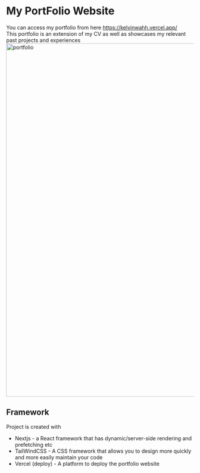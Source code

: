 # My PortFolio Website
You can access my portfolio from here https://kelvinwahh.vercel.app/ <br>
This portfolio is an extension of my CV as well as showcases my relevant past projects and experiences 
<br>
<img width="948" alt="portfolio" src="https://github.com/roxyal/portfolio-website/assets/56731199/b1abdca3-9894-4c36-9eec-1bef4c5a71f1">


## Framework
Project is created with
* Nextjs - a React framework that has dynamic/server-side rendering and prefetching etc
* TailWindCSS - A CSS framework that allows you to design more quickly and more easily maintain your code
* Vercel (deploy) - A platform to deploy the portfolio website
